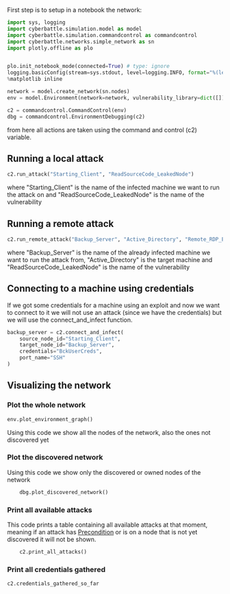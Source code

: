 First step is to setup in a notebook the network:

```python
import sys, logging
import cyberbattle.simulation.model as model
import cyberbattle.simulation.commandcontrol as commandcontrol
import cyberbattle.networks.simple_network as sn
import plotly.offline as plo


plo.init_notebook_mode(connected=True) # type: ignore
logging.basicConfig(stream=sys.stdout, level=logging.INFO, format="%(levelname)s: %(message)s")
%matplotlib inline

network = model.create_network(sn.nodes)
env = model.Environment(network=network, vulnerability_library=dict([]), identifiers=sn.ENV_IDENTIFIERS)

c2 = commandcontrol.CommandControl(env)
dbg = commandcontrol.EnvironmentDebugging(c2)
```

from here all actions are taken using the command and control (c2) variable.

## Running a local attack

```python
c2.run_attack("Starting_Client", "ReadSourceCode_LeakedNode")
```
where "Starting_Client" is the name of the infected machine we want to run the attack on and "ReadSourceCode_LeakedNode" is the name of the vulnerability

## Running a remote attack

```python
c2.run_remote_attack("Backup_Server", "Active_Directory", "Remote_RDP_Exploit")
```
where "Backup_Server" is the name of the already infected machine we want to run the attack from, "Active_Directory" is the target machine and "ReadSourceCode_LeakedNode" is the name of the vulnerability

## Connecting to a machine using credentials
If we got some credentials for a machine using an exploit and now we want to connect to it we will not use an attack (since we have the credentials) but we will use the connect_and_infect function.

```python
backup_server = c2.connect_and_infect(
    source_node_id="Starting_Client",
    target_node_id="Backup_Server",
    credentials="BckUserCreds",
    port_name="SSH"
)
```

## Visualizing the network

### Plot the whole network

```python
env.plot_environment_graph()
```

Using this code we show all the nodes of the network, also the ones not discovered yet

### Plot the discovered network

Using this code we show only the discovered or owned nodes of the network

```python
    dbg.plot_discovered_network()
```

### Print all available attacks

This code prints a table containing all available attacks at that moment, meaning if an attack has [Precondition](Network#Precondition) or is on a node that is not yet discovered it will not be shown.

```python
    c2.print_all_attacks()
```

### Print all credentials gathered

```python
c2.credentials_gathered_so_far
```
